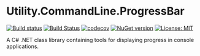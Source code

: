# Utility.CommandLine.ProgressBar

[![Build status](https://ci.appveyor.com/api/projects/status/936bilffko47p63b?svg=true)](https://ci.appveyor.com/project/jpdillingham/utility-commandline-arguments)
[![Build Status](https://travis-ci.org/jpdillingham/Utility.CommandLine.ProgressBar.svg?branch=master)](https://travis-ci.org/jpdillingham/Utility.CommandLine.ProgressBar)
[![codecov](https://codecov.io/gh/jpdillingham/Utility.CommandLine.ProgressBar/branch/master/graph/badge.svg)](https://codecov.io/gh/jpdillingham/Utility.CommandLine.ProgressBar)
[![NuGet version](https://img.shields.io/nuget/v/Utility.CommandLine.ProgressBar.svg)](https://www.nuget.org/packages/Utility.CommandLine.ProgressBar/)
[![License: MIT](https://img.shields.io/badge/License-MIT-blue.svg)](https://github.com/jpdillingham/Utility.CommandLine.ProgressBar/blob/master/LICENSE)

A C# .NET class library containing tools for displaying progress in console applications.